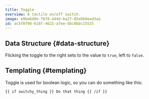 ```yaml
---
title: Toggle
overview: A tactile on/off switch. 
image: e9be6d9e-7678-444d-ba27-85ebb0eed3aa
id: ac5f8f98-616f-4621-a7ee-dbc8bbc15525
---
```

## Data Structure {#data-structure}

Flicking the toggle to the right sets to the value to `true`, left to `false`.

## Templating {#templating}

Toggle is used for boolean logic, so you can do something like this:

```
{{ if switchy_thing }} Do that thing {{ /if }}
```
